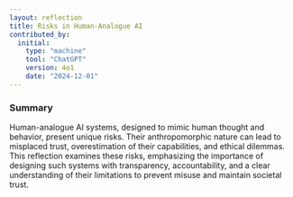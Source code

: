 ```yaml
---
layout: reflection
title: Risks in Human-Analogue AI
contributed_by:
  initial:
    type: "machine"
    tool: "ChatGPT"
    version: 4o1
    date: "2024-12-01"
---
```


### Summary

Human-analogue AI systems, designed to mimic human thought and behavior, present unique risks. Their anthropomorphic nature can lead to misplaced trust, overestimation of their capabilities, and ethical dilemmas. This reflection examines these risks, emphasizing the importance of designing such systems with transparency, accountability, and a clear understanding of their limitations to prevent misuse and maintain societal trust.

